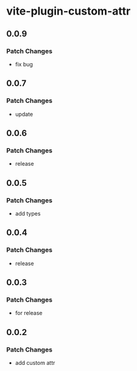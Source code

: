 # vite-plugin-custom-attr

## 0.0.9

### Patch Changes

- fix bug

## 0.0.7

### Patch Changes

- update

## 0.0.6

### Patch Changes

- release

## 0.0.5

### Patch Changes

- add types

## 0.0.4

### Patch Changes

- release

## 0.0.3

### Patch Changes

- for release

## 0.0.2

### Patch Changes

- add custom attr
